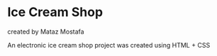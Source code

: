 # Ice Cream Shop
created by Mataz Mostafa

An electronic ice cream shop project was created using HTML + CSS
